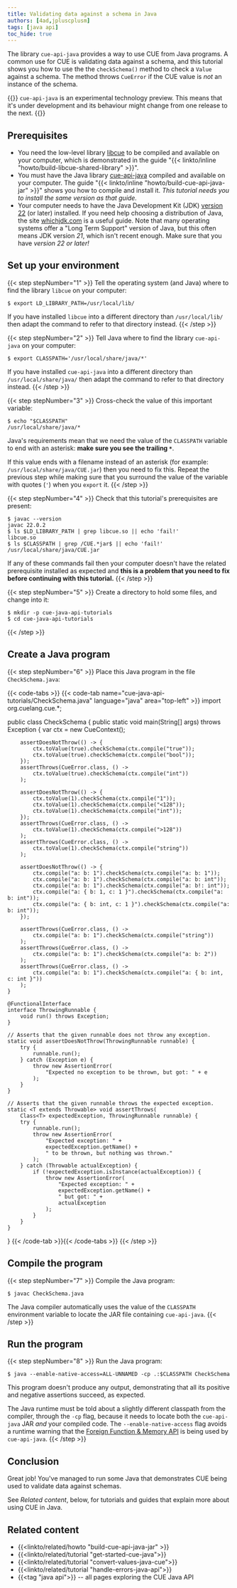 ```yaml
---
title: Validating data against a schema in Java
authors: [4ad,jpluscplusm]
tags: [java api]
toc_hide: true
---
```


The library `cue-api-java` provides a way to use CUE from Java programs.
A common use for CUE is validating data against a schema, and this tutorial
shows you how to use the the `checkSchema()` method to check a `Value` against
a schema. The method throws `CueError` if the CUE value is *not* an instance of
the schema.

{{<info>}}
`cue-api-java` is an experimental technology preview. This means that it's
under development and its behaviour might change from one release to the next.
{{</info>}}

## Prerequisites

- You need the low-level library
  [libcue](https://github.com/cue-lang/libcue)
  to be compiled and available on your computer,
  which is demonstrated in the guide
  "{{< linkto/inline "howto/build-libcue-shared-library" >}}".
- You must have the Java library
  [cue-api-java](https://github.com/cue-lang/cue-api-java)
  compiled and available on your computer. The guide
  "{{< linkto/inline "howto/build-cue-api-java-jar" >}}"
  shows you how to compile and install it.
  *This tutorial needs you to install the same version as that guide.*
- Your computer needs to have the Java Development Kit (JDK)
  [version 22](https://openjdk.org/projects/jdk/22/)
  (or later) installed. If you need help choosing a distribution of Java,
  the site [whichjdk.com](https://whichjdk.com) is a useful guide.
  Note that many operating systems offer a "Long Term Support" version of Java,
  but this often means JDK version *21*, which isn't recent enough.
  Make sure that you have *version 22 or later!*

## Set up your environment

{{< step stepNumber="1" >}}
Tell the operating system (and Java) where to find the library `libcue` on your
computer:

```text { title="TERMINAL" type="terminal" codeToCopy="ZXhwb3J0IExEX0xJQlJBUllfUEFUSD0vdXNyL2xvY2FsL2xpYi8=" }
$ export LD_LIBRARY_PATH=/usr/local/lib/
```

If you have installed `libcue` into a different directory than `/usr/local/lib/`
then adapt the command to refer to that directory instead.
{{< /step >}}

{{< step stepNumber="2" >}}
Tell Java where to find the library `cue-api-java` on your computer:

```text { title="TERMINAL" type="terminal" codeToCopy="ZXhwb3J0IENMQVNTUEFUSD0nL3Vzci9sb2NhbC9zaGFyZS9qYXZhLyon" }
$ export CLASSPATH='/usr/local/share/java/*'
```

If you have installed `cue-api-java` into a different directory than
`/usr/local/share/java/` then adapt the command to refer to that directory
instead.
{{< /step >}}

{{< step stepNumber="3" >}}
Cross-check the value of this important variable:

```text { title="TERMINAL" type="terminal" codeToCopy="ZWNobyAiJENMQVNTUEFUSCI=" }
$ echo "$CLASSPATH"
/usr/local/share/java/*
```

Java's requirements mean that we need the value of the `CLASSPATH` variable to
end with an asterisk: **make sure you see the trailing `*`**.

If this value ends with a filename instead of an asterisk (for example:
`/usr/local/share/java/CUE.jar`) then you need to fix this.
Repeat the previous step while making sure that you surround the value of the
variable with quotes (`'`) when you `export` it.
{{< /step >}}

{{< step stepNumber="4" >}}
Check that this tutorial's prerequisites are present:

```text { title="TERMINAL" type="terminal" codeToCopy="amF2YWMgLS12ZXJzaW9uCmxzICRMRF9MSUJSQVJZX1BBVEggfCBncmVwIGxpYmN1ZS5zbyB8fCBlY2hvICdmYWlsIScKbHMgJENMQVNTUEFUSCB8IGdyZXAgL0NVRS4qamFyJCB8fCBlY2hvICdmYWlsISc=" }
$ javac --version
javac 22.0.2
$ ls $LD_LIBRARY_PATH | grep libcue.so || echo 'fail!'
libcue.so
$ ls $CLASSPATH | grep /CUE.*jar$ || echo 'fail!'
/usr/local/share/java/CUE.jar
```

If any of these commands fail then your computer doesn't have the related
prerequisite installed as expected and **this is a problem that you need to fix
before continuing with this tutorial.**
{{< /step >}}

{{< step stepNumber="5" >}}
Create a directory to hold some files, and change into it:

```text { title="TERMINAL" type="terminal" codeToCopy="bWtkaXIgLXAgY3VlLWphdmEtYXBpLXR1dG9yaWFscwpjZCBjdWUtamF2YS1hcGktdHV0b3JpYWxz" }
$ mkdir -p cue-java-api-tutorials
$ cd cue-java-api-tutorials
```
{{< /step >}}

## Create a Java program

{{< step stepNumber="6" >}}
Place this Java program in the file `CheckSchema.java`:

{{< code-tabs >}}
{{< code-tab name="cue-java-api-tutorials/CheckSchema.java" language="java" area="top-left" >}}
import org.cuelang.cue.*;

public class CheckSchema {
    public static void main(String[] args) throws Exception {
        var ctx = new CueContext();

        assertDoesNotThrow(() -> {
            ctx.toValue(true).checkSchema(ctx.compile("true"));
            ctx.toValue(true).checkSchema(ctx.compile("bool"));
        });
        assertThrows(CueError.class, () ->
            ctx.toValue(true).checkSchema(ctx.compile("int"))
        );

        assertDoesNotThrow(() -> {
            ctx.toValue(1).checkSchema(ctx.compile("1"));
            ctx.toValue(1).checkSchema(ctx.compile("<128"));
            ctx.toValue(1).checkSchema(ctx.compile("int"));
        });
        assertThrows(CueError.class, () ->
            ctx.toValue(1).checkSchema(ctx.compile(">128"))
        );
        assertThrows(CueError.class, () ->
            ctx.toValue(1).checkSchema(ctx.compile("string"))
        );

        assertDoesNotThrow(() -> {
            ctx.compile("a: b: 1").checkSchema(ctx.compile("a: b: 1"));
            ctx.compile("a: b: 1").checkSchema(ctx.compile("a: b: int"));
            ctx.compile("a: b: 1").checkSchema(ctx.compile("a: b!: int"));
            ctx.compile("a: { b: 1, c: 1 }").checkSchema(ctx.compile("a: b: int"));
            ctx.compile("a: { b: int, c: 1 }").checkSchema(ctx.compile("a: b: int"));
        });

        assertThrows(CueError.class, () ->
            ctx.compile("a: b: 1").checkSchema(ctx.compile("string"))
        );
        assertThrows(CueError.class, () ->
            ctx.compile("a: b: 1").checkSchema(ctx.compile("a: b: 2"))
        );
        assertThrows(CueError.class, () ->
            ctx.compile("a: b: 1").checkSchema(ctx.compile("a: { b: int, c: int }"))
        );
    }

    @FunctionalInterface
    interface ThrowingRunnable {
        void run() throws Exception;
    }

    // Asserts that the given runnable does not throw any exception.
    static void assertDoesNotThrow(ThrowingRunnable runnable) {
        try {
            runnable.run();
        } catch (Exception e) {
            throw new AssertionError(
                "Expected no exception to be thrown, but got: " + e
            );
        }
    }

    // Asserts that the given runnable throws the expected exception.
    static <T extends Throwable> void assertThrows(
        Class<T> expectedException, ThrowingRunnable runnable) {
        try {
            runnable.run();
            throw new AssertionError(
                "Expected exception: " +
                expectedException.getName() +
                " to be thrown, but nothing was thrown."
            );
        } catch (Throwable actualException) {
            if (!expectedException.isInstance(actualException)) {
                throw new AssertionError(
                    "Expected exception: " +
                    expectedException.getName() +
                    " but got: " +
                    actualException
                );
            }
        }
    }
}
{{< /code-tab >}}{{< /code-tabs >}}
{{< /step >}}

## Compile the program

{{< step stepNumber="7" >}}
Compile the Java program:

```text { title="TERMINAL" type="terminal" codeToCopy="amF2YWMgQ2hlY2tTY2hlbWEuamF2YQ==" }
$ javac CheckSchema.java
```

The Java compiler automatically uses the value of the `CLASSPATH` environment
variable to locate the JAR file containing `cue-api-java`.
{{< /step >}}

## Run the program

{{< step stepNumber="8" >}}
Run the Java program:

```text { title="TERMINAL" type="terminal" codeToCopy="amF2YSAtLWVuYWJsZS1uYXRpdmUtYWNjZXNzPUFMTC1VTk5BTUVEIC1jcCAuOiRDTEFTU1BBVEggQ2hlY2tTY2hlbWE=" }
$ java --enable-native-access=ALL-UNNAMED -cp .:$CLASSPATH CheckSchema
```

This program doesn't produce any output, demonstrating that all its positive
and negative assertions succeed, as expected.

The Java runtime must be told about a slightly different classpath from the
compiler, through the `-cp` flag, because it needs to locate both the
`cue-api-java` JAR *and* your compiled code. The `--enable-native-access` flag
avoids a runtime warning that the
[Foreign Function & Memory API](https://openjdk.org/jeps/454) is being used by
`cue-api-java`.
{{< /step >}}

## Conclusion

Great job! You've managed to run some Java that demonstrates CUE being used to
validate data against schemas.

See *Related content*, below, for tutorials and guides that explain more about
using CUE in Java.

## Related content

- {{<linkto/related/howto "build-cue-api-java-jar" >}}
- {{<linkto/related/tutorial "get-started-cue-java">}}
- {{<linkto/related/tutorial "convert-values-java-cue">}}
- {{<linkto/related/tutorial "handle-errors-java-api">}}
- {{<tag "java api">}} -- all pages exploring the CUE Java API
